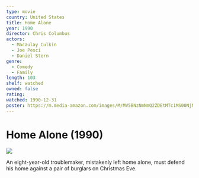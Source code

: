 ```yaml
---
type: movie
country: United States
title: Home Alone
year: 1990
director: Chris Columbus
actors:
  - Macaulay Culkin
  - Joe Pesci
  - Daniel Stern
genre:
  - Comedy
  - Family
length: 103
shelf: watched
owned: false
rating:
watched: 1990-12-31
poster: https://m.media-amazon.com/images/M/MV5BNzNmNmQ2ZDEtMTc1MS00NjNiLThlMGUtZmQxNTg1Nzg5NWMzXkEyXkFqcGc@._V1_SX300.jpg
---
```


# Home Alone (1990)

![](https://m.media-amazon.com/images/M/MV5BNzNmNmQ2ZDEtMTc1MS00NjNiLThlMGUtZmQxNTg1Nzg5NWMzXkEyXkFqcGc@._V1_SX300.jpg)

An eight-year-old troublemaker, mistakenly left home alone, must defend his home against a pair of burglars on Christmas Eve.